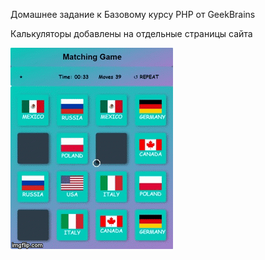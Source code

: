 
Домашнее задание к Базовому курсу PHP  от  GeekBrains


Калькуляторы добавлены на отдельные страницы сайта

![demo](https://github.com/Kuldyaev/memorygame/blob/master/img/demo.gif)  
